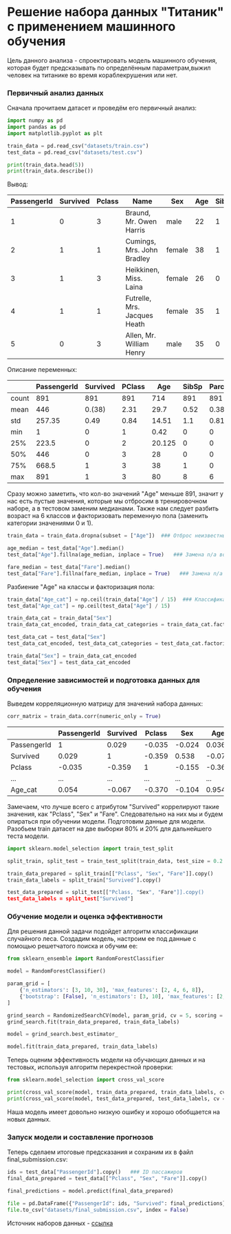 # Решение набора данных "Титаник" с применением машинного обучения

Цель данного анализа - спроектировать модель машинного обучения, которая будет предсказывать по определённым параметрам,выжил человек на титанике во время кораблекрушения или нет.

### Первичный анализ данных

Сначала прочитаем датасет и проведём его первичный анализ:
```python
import numpy as pd
import pandas as pd
import matplotlib.pyplot as plt

train_data = pd.read_csv("datasets/train.csv")
test_data = pd.read_csv("datasets/test.csv")

print(train_data.head(5))
print(train_data.describe())
```
Вывод:

| PassengerId | Survived | Pclass | Name                         | Sex    | Age | SibSp | Parch | Ticket           | Fare  | Cabin | Embarked |
|-------------|----------|--------|------------------------------|--------|-----|-------|-------|------------------|-------|-------|----------|
| 1           | 0        | 3      | Braund, Mr. Owen Harris      | male   | 22  | 1     | 0     | A/5 21171        | 7.25  |       | S        |
| 2           | 1        | 1      | Cumings, Mrs. John Bradley   | female | 38  | 1     | 0     | PC 17599         | 71.28 |       | C        |
| 3           | 1        | 3      | Heikkinen, Miss. Laina       | female | 26  | 0     | 0     | STON/O2. 3101282 | 7.93  |       | S        |
| 4           | 1        | 1      | Futrelle, Mrs. Jacques Heath | female | 35  | 1     | 0     | 113803           | 53.1  |       | S        |
| 5           | 0        | 3      | Allen, Mr. William Henry     | male   | 35  | 0     | 0     | 373450           | 8.05  |       | S        |

Описание переменных:

|       | PassengerId | Survived | PClass | Age    | SibSp | Parch | Fare   |
|-------|-------------|----------|--------|--------|-------|-------|--------|
| count | 891         | 891      | 891    | 714    | 891   | 891   | 891    |
| mean  | 446         | 0.(38)   | 2.31   | 29.7   | 0.52  | 0.38  | 32.21  |
| std   | 257.35      | 0.49     | 0.84   | 14.51  | 1.1   | 0.81  | 49.69  |
| min   | 1           | 0        | 1      | 0.42   | 0     | 0     | 0      |
| 25%   | 223.5       | 0        | 2      | 20.125 | 0     | 0     | 7.91   |
| 50%   | 446         | 0        | 3      | 28     | 0     | 0     | 14.45  |
| 75%   | 668.5       | 1        | 3      | 38     | 1     | 0     | 31     |
| max   | 891         | 1        | 3      | 80     | 8     | 6     | 512.33 |

Сразу можно заметить, что кол-во значений "Age" меньше 891, значит у нас есть пустые значения, которые мы отбросим в тренировочном наборе, а в тестовом заменим медианами. Также нам следует разбить возраст на 6 классов и факторизовать переменную пола (заменить категории значениями 0 и 1).

```python
train_data = train_data.dropna(subset = ["Age"])  ### Отброс неизвестных значений возраста

age_median = test_data["Age"].median()
test_data["Age"].fillna(age_median, inplace = True)   ### Замена n/a возраста медианами в тестовом наборе

fare_median = test_data["Fare"].median()
test_data["Fare"].fillna(fare_median, inplace = True)   ### Замена n/a fare в тестовом наборе
```

Разбиение "Age" на классы и факторизация пола:

```python
train_data["Age_cat"] = np.ceil(train_data["Age"] / 15)  ### Классификация возрастов на 6 классов
test_data["Age_cat"] = np.ceil(test_data["Age"] / 15)

train_data_cat = train_data["Sex"]
train_data_cat_encoded, train_data_cat_categories = train_data_cat.factorize()  ###  Факторизация категориальной переменной пола

test_data_cat = test_data["Sex"]
test_data_cat_encoded, test_data_cat_categories = test_data_cat.factorize()

train_data["Sex"] = train_data_cat_encoded
test_data["Sex"] = test_data_cat_encoded
```

### Определение зависимостей и подготовка данных для обучения

Выведем корреляционную матрицу для значений набора данных:

```python
corr_matrix = train_data.corr(numeric_only = True)
```

|             | PassengerId | Survived | Pclass | Sex    | Age    | SibSp  | Parch  | Fare   | Age_cat |
|-------------|-------------|----------|--------|--------|--------|--------|--------|--------|---------|
| PassengerId | 1           | 0.029    | -0.035 | -0.024 | 0.036  | -0.082 | -0.011 | 0.009  | 0.054   |
| Survived    | 0.029       | 1        | -0.359 | 0.538  | -0.077 | -0.017 | 0.093  | 0.268  | -0.067  |
| Pclass      | -0.035      | -0.359   | 1      | -0.155 | -0.369 | 0.067  | 0.025  | -0.554 | -0.370  |
| ...         | ...         | ...      | ...    | ...    | ...    | ...    | ...    | ...    | ...     |
| Age_cat     | 0.054       | -0.067   | -0.370 | -0.104 | 0.954  | -0.287 | -0.180 | 0.101  | 1       |

Замечаем, что лучше всего с атрибутом "Survived" коррелируют такие значения, как "Pclass", "Sex" и "Fare". Следовательно на них мы и будем опираться при обучении модели. Подготовим данные для модели. Разобьем train датасет на две выборки 80% и 20% для дальнейшего теста модели.

```python
import sklearn.model_selection import train_test_split

split_train, split_test = train_test_split(train_data, test_size = 0.2

train_data_prepared = split_train[["Pclass", "Sex", "Fare"]].copy()
train_data_labels = split_train["Survived"].copy()

test_data_prepared = split_test[["Pclass, "Sex", "Fare"]].copy()
test_data_labels = split_test["Survived"]
```

### Обучение модели и оценка эффективности

Для решения данной задачи подойдет алгоритм классификации случайного леса. Создадим модель, настроим ее под данные с помощью решетчатого поиска и обучим ее:

```python
from sklearn_ensemble import RandomForestClassifier

model = RandomForestClassifier()

param_grid = [
    {'n_estimators': [3, 10, 30], 'max_features': [2, 4, 6, 8]},
    {'bootstrap': [False], 'n_estimators': [3, 10], 'max_features': [2, 3, 4]},
]

grind_search = RandomizedSearchCV(model, param_grid, cv = 5, scoring = "neg_mean_squared_error")
grind_search.fit(train_data_prepared, train_data_labels)

model = grind_search.best_estimator_

model.fit(train_data_prepared, train_data_labels)
```

Теперь оценим эффективность модели на обучающих данных и на тестовых, используя алгоритм перекрестной проверки:

```python
from sklearn.model_selection import cross_val_score

print(cross_val_score(model, train_data_prepared, train_data_labels, cv = 3))   ### [0.83478261 0.74561404 0.83333333]
print(cross_val_score(model, test_data_prepared, test_data_labels, cv = 3)) ### [0.83478261 0.74561404 0.83333333]
```
Наша модель имеет довольно низкую ошибку и хорошо обобщается на новых данных.

### Запуск модели и составление прогнозов

Теперь сделаем итоговые предсказания и сохраним их в файл final_submission.csv:
```python
ids = test_data["PassengerId"].copy()   ### ID пассажиров
final_data_prepared = test_data[["Pclass", "Sex", "Fare"]].copy()

final_predictions = model.predict(final_data_prepared)

file = pd.DataFrame({"PassengerId": ids, "Survived": final_predictions})
file.to_csv("datasets/final_submission.csv", index = False)
```

Источник наборов данных - [ссылка](https://www.kaggle.com/competitions/titanic/data)
